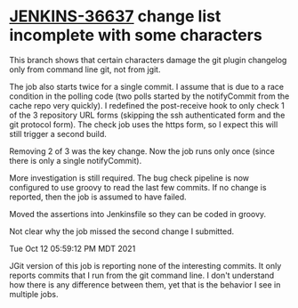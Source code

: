 # [JENKINS-36637](https://issues.jenkins.io/browse/JENKINS-36637) change list incomplete with some characters

This branch shows that certain characters damage the git plugin changelog
only from command line git, not from jgit.

The job also starts twice for a single commit.  I assume that is due to a
race condition in the polling code (two polls started by the notifyCommit
from the cache repo very quickly).  I redefined the post-receive hook to
only check 1 of the 3 repository URL forms (skipping the ssh authenticated
form and the git protocol form).  The check job uses the https form,
so I expect this will still trigger a second build.

Removing 2 of 3 was the key change.  Now the job runs only once (since
there is only a single notifyCommit).

More investigation is still required. The bug check pipeline is now
configured to use groovy to read the last few commits. If no change is
reported, then the job is assumed to have failed.

Moved the assertions into Jenkinsfile so they can be coded in groovy.

Not clear why the job missed the second change I submitted.

Tue Oct 12 05:59:12 PM MDT 2021

JGit version of this job is reporting none of the interesting commits.
It only reports commits that I run from the git command line.  I don't
understand how there is any difference between them, yet that is the
behavior I see in multiple jobs.
